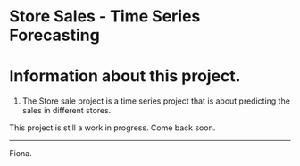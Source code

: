 # Store Sales - Time Series Forecasting

# Information about this project.
1. The Store sale project is a time series project that is about predicting the sales in different stores.


This project is still a work in progress. 
Come back soon. 
____
Fiona.
